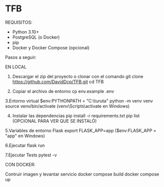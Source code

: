 # TFB
REQUISITOS:

- Python 3.10+
- PostgreSQL (o Docker)
- pip
- Docker y Docker Compose (opcional)

Pasos a seguir:

EN LOCAL
1. Descargar el zip del proyecto o clonar con el comando
git clone https://github.com/DavidDcp/TFB.git
cd TFB

2. Copiar el archivo de entorno
cp env.example .env

3.Entorno virtual
$env:PYTHONPATH = "C:\turuta"
python -m venv venv
source venv/bin/activate       (venv\Scripts\activate en Windows)

4. Instalar las dependencias
pip install -r requirements.txt
pip list (OPCIONAL PARA VER QUE SE INSTALÓ)

5.Variables de entorno Flask
export FLASK_APP=app      ($env:FLASK_APP = "app" en Windows)

6.Ejecutar
flask run

7.Ejecutar Tests
pytest -v

CON DOCKER:

Contruir imagen y levantar servicio
docker compose build
docker compose up

